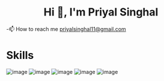 <h1 align="center">Hi 👋, I'm Priyal Singhal</h1>

-📫 How to reach me priyalsinghal11@gmail.com

# Skills
![image](https://github.com/Priyal267/Priyal267/assets/75806233/95ac657f-86cd-40d9-ab9d-e7e8e0c32738) ![image](https://github.com/Priyal267/Priyal267/assets/75806233/8406dc75-c199-4320-b9f8-1fb32e520aab) ![image](https://github.com/Priyal267/Priyal267/assets/75806233/6bcee765-e39d-4cf9-ba0f-eb130e3fb3fa) ![image](https://github.com/Priyal267/Priyal267/assets/75806233/4544cd29-90ab-464e-b180-3835c0fc48c2) ![image](https://github.com/Priyal267/Priyal267/assets/75806233/3095517c-ab37-4386-b710-e91ce611229e)








